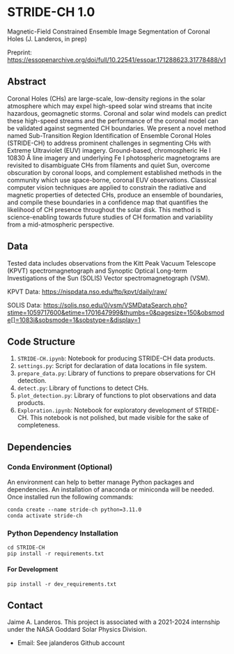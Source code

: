 # STRIDE-CH 1.0

Magnetic-Field Constrained Ensemble Image Segmentation of Coronal Holes (J. Landeros, in prep)

Preprint: https://essopenarchive.org/doi/full/10.22541/essoar.171288623.31778488/v1

## Abstract

Coronal Holes (CHs) are large-scale, low-density regions in the solar atmosphere which may expel high-speed solar wind streams that incite hazardous, geomagnetic storms. Coronal and solar wind models can predict these high-speed streams and the performance of the coronal model can be validated against segmented CH boundaries. We present a novel method named Sub-Transition Region Identification of Ensemble Coronal Holes (STRIDE-CH) to address prominent challenges in segmenting CHs with Extreme Ultraviolet (EUV) imagery. Ground-based, chromospheric He I 10830 Å line imagery and underlying Fe I photospheric magnetograms are revisited to disambiguate CHs from filaments and quiet Sun, overcome obscuration by coronal loops, and complement established methods in the community which use space-borne, coronal EUV observations. Classical computer vision techniques are applied to constrain the radiative and magnetic properties of detected CHs, produce an ensemble of boundaries, and compile these boundaries in a confidence map that quantifies the likelihood of CH presence throughout the solar disk. This method is science-enabling towards future studies of CH formation and variability from a mid-atmospheric perspective.

## Data

Tested data includes observations from the Kitt Peak Vacuum Telescope (KPVT) spectromagnetograph and Synoptic Optical Long-term Investigations of the Sun (SOLIS) Vector spectromagnetograph (VSM).

KPVT Data: https://nispdata.nso.edu/ftp/kpvt/daily/raw/

SOLIS Data: https://solis.nso.edu/0/vsm/VSMDataSearch.php?stime=1059717600&etime=1701647999&thumbs=0&pagesize=150&obsmode[]=1083i&sobsmode=1&sobstype=&display=1

## Code Structure

1. `STRIDE-CH.ipynb`: Notebook for producing STRIDE-CH data products.
2. `settings.py`: Script for declaration of data locations in file system.
3. `prepare_data.py`: Library of functions to prepare observations for CH detection.
4. `detect.py`: Library of functions to detect CHs.
5. `plot_detection.py`: Library of functions to plot observations and data products.
6. `Exploration.ipynb`: Notebook for exploratory development of STRIDE-CH. This notebook is not polished, but made visible for the sake of completeness.

## Dependencies

### Conda Environment (Optional)

An environment can help to better manage Python packages and dependencies. An installation of anaconda or miniconda will be needed. Once installed run the following commands:
```
conda create --name stride-ch python=3.11.0
conda activate stride-ch
```

### Python Dependency Installation

```
cd STRIDE-CH
pip install -r requirements.txt
```

#### For Development

```
pip install -r dev_requirements.txt
```

## Contact

Jaime A. Landeros. This project is associated with a 2021-2024 internship under the NASA Goddard Solar Physics Division.
- Email: See jalanderos Github account
